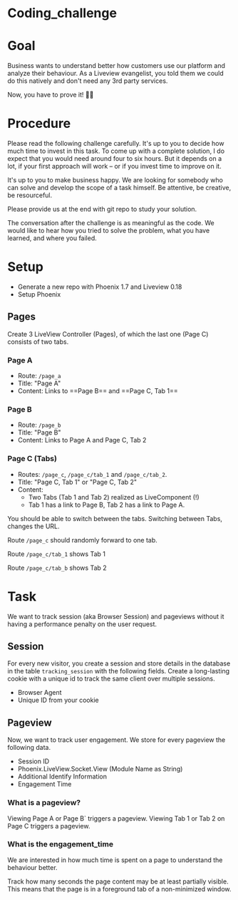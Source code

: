 # Coding_challenge

# Goal
Business wants to understand better how customers use our platform and analyze their behaviour. As a Liveview evangelist, you told them we could do this natively and don't need any 3rd party services.

Now, you have to prove it! 😮‍💨

# Procedure
Please read the following challenge carefully. It's up to you to decide how much time to invest in this task. To come up with a complete solution, I do expect that you would need around four to six hours. But it depends on a lot, if your first approach will work – or if you invest time to improve on it.

It's up to you to make business happy. We are looking for somebody who can solve and develop the scope of a task himself. Be attentive, be creative, be resourceful.

Please provide us at the end with git repo to study your solution.

The conversation after the challenge is as meaningful as the code. We would like to hear how you tried to solve the problem, what you have learned, and where you failed.

# Setup
* Generate a new repo with Phoenix 1.7 and Liveview 0.18
* Setup Phoenix
## Pages
Create 3 LiveView Controller (Pages), of which the last one (Page C) consists of two tabs.

### Page A
* Route: ```/page_a```
* Title: "Page A"
* Content: Links to ==Page B== and ==Page C, Tab 1==
### Page B
* Route: ```/page_b```
* Title: "Page B"
* Content: Links to Page A and Page C, Tab 2
### Page C (Tabs)
* Routes: ```/page_c```, ```/page_c/tab_1``` and ```/page_c/tab_2```.
* Title: "Page C, Tab 1" or "Page C, Tab 2"
* Content:
  * Two Tabs (Tab 1 and Tab 2) realized as LiveComponent (!)
  * Tab 1 has a link to Page B, Tab 2 has a link to Page A.

You should be able to switch between the tabs.
Switching between Tabs, changes the URL.

Route ```/page_c``` should randomly forward to one tab.

Route ```/page_c/tab_1``` shows Tab 1

Route ```/page_c/tab_b``` shows Tab 2

# Task
We want to track session (aka Browser Session) and pageviews without it having a performance penalty on the user request.

## Session
For every new visitor, you create a session and store details in the database in the table ```tracking_session``` with the following fields. Create a long-lasting cookie with a unique id to track the same client over multiple sessions.

* Browser Agent
* Unique ID from your cookie

## Pageview
Now, we want to track user engagement. We store for every pageview the following data.

* Session ID
* Phoenix.LiveView.Socket.View (Module Name as String)
* Additional Identify Information
* Engagement Time

### What is a pageview?
Viewing Page A or Page B` triggers a pageview.
Viewing Tab 1 or Tab 2 on Page C triggers a pageview.
### What is the engagement_time
We are interested in how much time is spent on a page to understand the behaviour better.

Track how many seconds the page content may be at least partially visible. This means that the page is in a foreground tab of a non-minimized window.
